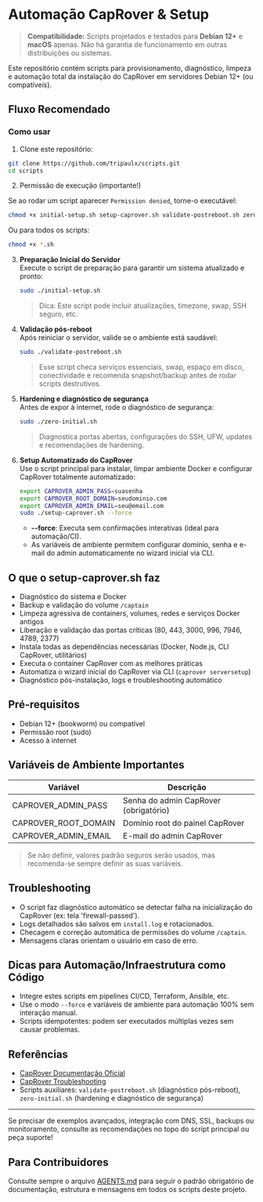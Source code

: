 # Automação CapRover & Setup 

> **Compatibilidade:**
> Scripts projetados e testados para **Debian 12+** e **macOS** apenas. Não há garantia de funcionamento em outras distribuições ou sistemas.

Este repositório contém scripts para provisionamento, diagnóstico, limpeza e automação total da instalação do CapRover em servidores Debian 12+ (ou compatíveis).

## Fluxo Recomendado

### Como usar

1. Clone este repositório:

```sh
git clone https://github.com/tripaulx/scripts.git
cd scripts
```

2. Permissão de execução (importante!)

Se ao rodar um script aparecer `Permission denied`, torne-o executável:

```sh
chmod +x initial-setup.sh setup-caprover.sh validate-postreboot.sh zero-initial.sh
```

Ou para todos os scripts:

```sh
chmod +x *.sh
```

3. **Preparação Inicial do Servidor**  
   Execute o script de preparação para garantir um sistema atualizado e pronto:
   ```bash
   sudo ./initial-setup.sh
   ```
   > Dica: Este script pode incluir atualizações, timezone, swap, SSH seguro, etc.

4. **Validação pós-reboot**  
   Após reiniciar o servidor, valide se o ambiente está saudável:
   ```bash
   sudo ./validate-postreboot.sh
   ```
   > Esse script checa serviços essenciais, swap, espaço em disco, conectividade e recomenda snapshot/backup antes de rodar scripts destrutivos.

5. **Hardening e diagnóstico de segurança**  
   Antes de expor à internet, rode o diagnóstico de segurança:
   ```bash
   sudo ./zero-initial.sh
   ```
   > Diagnostica portas abertas, configurações do SSH, UFW, updates e recomendações de hardening.

6. **Setup Automatizado do CapRover**  
   Use o script principal para instalar, limpar ambiente Docker e configurar CapRover totalmente automatizado:
   ```bash
   export CAPROVER_ADMIN_PASS=suasenha
   export CAPROVER_ROOT_DOMAIN=seudominio.com
   export CAPROVER_ADMIN_EMAIL=seu@email.com
   sudo ./setup-caprover.sh --force
   ```
   - **--force**: Executa sem confirmações interativas (ideal para automação/CI).
   - As variáveis de ambiente permitem configurar domínio, senha e e-mail do admin automaticamente no wizard inicial via CLI.

## O que o setup-caprover.sh faz
- Diagnóstico do sistema e Docker
- Backup e validação do volume `/captain`
- Limpeza agressiva de containers, volumes, redes e serviços Docker antigos
- Liberação e validação das portas críticas (80, 443, 3000, 996, 7946, 4789, 2377)
- Instala todas as dependências necessárias (Docker, Node.js, CLI CapRover, utilitários)
- Executa o container CapRover com as melhores práticas
- Automatiza o wizard inicial do CapRover via CLI (`caprover serversetup`)
- Diagnóstico pós-instalação, logs e troubleshooting automático

## Pré-requisitos
- Debian 12+ (bookworm) ou compatível
- Permissão root (sudo)
- Acesso à internet

## Variáveis de Ambiente Importantes
| Variável                 | Descrição                                    |
|-------------------------|-----------------------------------------------|
| CAPROVER_ADMIN_PASS     | Senha do admin CapRover (obrigatório)         |
| CAPROVER_ROOT_DOMAIN    | Domínio root do painel CapRover               |
| CAPROVER_ADMIN_EMAIL    | E-mail do admin CapRover                      |

> Se não definir, valores padrão seguros serão usados, mas recomenda-se sempre definir as suas variáveis.

## Troubleshooting
- O script faz diagnóstico automático se detectar falha na inicialização do CapRover (ex: tela 'firewall-passed').
- Logs detalhados são salvos em `install.log` e rotacionados.
- Checagem e correção automática de permissões do volume `/captain`.
- Mensagens claras orientam o usuário em caso de erro.

## Dicas para Automação/Infraestrutura como Código
- Integre estes scripts em pipelines CI/CD, Terraform, Ansible, etc.
- Use o modo `--force` e variáveis de ambiente para automação 100% sem interação manual.
- Scripts idempotentes: podem ser executados múltiplas vezes sem causar problemas.

## Referências
- [CapRover Documentação Oficial](https://caprover.com/docs/)
- [CapRover Troubleshooting](https://caprover.com/docs/troubleshooting.html)
- Scripts auxiliares: `validate-postreboot.sh` (diagnóstico pós-reboot), `zero-initial.sh` (hardening e diagnóstico de segurança)

---

Se precisar de exemplos avançados, integração com DNS, SSL, backups ou monitoramento, consulte as recomendações no topo do script principal ou peça suporte!

## Para Contribuidores
Consulte sempre o arquivo [AGENTS.md](./AGENTS.md) para seguir o padrão obrigatório de documentação, estrutura e mensagens em todos os scripts deste projeto.
